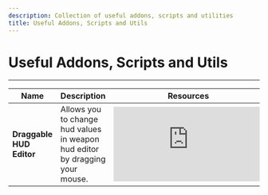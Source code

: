 ```yaml
---
description: Collection of useful addons, scripts and utilities
title: Useful Addons, Scripts and Utils
---
```


# Useful Addons, Scripts and Utils

___

<table>
  <thead>
    <tr>
      <th>Name</th>
      <th>Description</th>
      <th>Resources</th>
    </tr>
  </thead>
  <tbody>
    <tr>
      <td>
        <strong>Draggable HUD Editor</strong>
      </td>
      <td>
        Allows you to change hud values in weapon hud editor by dragging your mouse.
      </td>
      <td>
        <iframe
          width={280}
          height={158}
          src="https://www.youtube.com/embed/sYUMyUDYZmg"
          title="YouTube video player"
          frameBorder={0}
          allow="accelerometer; autoplay; clipboard-write; encrypted-media; gyroscope; picture-in-picture"
          allowFullScreen=""
        />
        <div className="source-links">
          <a
            href="https://www.moddb.com/mods/stalker-anomaly/addons/draggable-hud-editor"
            target="_blank"
          >
            ModDB
          </a>
        </div>
      </td>
    </tr>
    <tr>
      <td>
        <strong>S.T.A.L.K.E.R. Anomaly gamedata</strong>
      </td>
      <td>
        This repository contains the unpacked game data files for version 1.5.2 of the standalone mod S.T.A.L.K.E.R. Anomaly.
      </td>
      <td>
        <div className="source-links">
          <a
            href="https://github.com/Tosox/STALKER-Anomaly-gamedata"
            target="_blank"
          >
            GitHub
          </a>
        </div>
      </td>
    </tr>
    <tr>
      <td>
        <strong>Demorecord Customization</strong>
      </td>
      <td>
        Now you have the ability to customize the speed of the camera flight during free view.
      </td>
      <td>
        <div className="source-links">
          <a
            href="https://www.moddb.com/mods/stalker-anomaly/addons/demorecord-customization"
            target="_blank"
          >
            ModDB
          </a>
        </div>
      </td>
    </tr>
    <tr>
      <td>
        <strong>Anomaly Dependencies</strong>
      </td>
      <td>
        Various script modules for autoinjecting, for use by other scripts.
      </td>
      <td>
        <div className="source-links">
          <a
            href="https://github.com/ahuyn/anomaly-dependencies"
            target="_blank"
          >
            GitHub
          </a>
        </div>
      </td>
    </tr>
    <tr>
      <td>
        <strong>Anomaly Demonized Scripts</strong>
      </td>
      <td>
        Source of not so truthy repo for all uncommon anomaly dependencies.
      </td>
      <td>
        <div className="source-links">
          <a
            href="https://github.com/themrdemonized/anomaly-demonized-scripts"
            target="_blank"
          >
            GitHub
          </a>
        </div>
      </td>
    </tr>
    <tr>
      <td>
        <strong>Anomaly Addon Dependencies</strong>
      </td>
      <td>
        Various utility scripts for STALKER: Anomaly of objectionable quality.
      </td>
      <td>
        <div className="source-links">
          <a
            href="https://github.com/Aoldri/anomaly-addon-deps"
            target="_blank"
          >
            GitHub
          </a>
          <a
            href="https://docs.google.com/document/d/1o3GjxHd0dMoe_QswrTS3AdInq4j8eWGA2LTiES6Om-E"
            target="_blank"
          >
            Guides
          </a>
        </div>
      </td>
    </tr>
    <tr>
      <td>
        <strong>Stalker Anomaly Resources by Oiltanker</strong>
      </td>
      <td>
        Include:
        <ul>
          <li>
            Item Generator - used as item drops, or other stuff, will generate other items, useful for disassembly to generate custom amounts of stuff.
          </li>
          <li>
            Workbench Tool Auto Injection + Fixes - fixes some default behavior and can be used to create recipes with same resulting item or 1 ingredient recipes or add other items as a tool to a recipe.
          </li>
          <li>
            Terrain Enumerator - enumerates spawnable points and caches them into files.
          </li>
        </ul>
      </td>
      <td>
        <div className="source-links">
          <a
            href="https://github.com/oiltanker/stalker-anomaly-resources"
            target="_blank"
          >
            GitHub
          </a>
          <a
            href="https://github.com/oiltanker/stalker-anomaly-resources/tree/main/item_generator"
            target="_blank"
          >
            Item Generator
          </a>
          <a
            href="https://github.com/oiltanker/stalker-anomaly-resources/tree/main/workbench"
            target="_blank"
          >
            Workbench Tool
          </a>
          <a
            href="https://github.com/oiltanker/stalker-anomaly-resources/blob/main/terrain_enumerator/terrain_enumerator.script"
            target="_blank"
          >
            Terrain Enumerator
          </a>
        </div>
      </td>
    </tr>
    <tr>
      <td>
        <strong>Monitor Mod DB</strong>
      </td>
      <td>Mod DB comment monitor for addon authors.</td>
      <td>
        <div className="source-links">
          <a href="https://github.com/Ishmaeel/monitor-moddb" target="_blank">
            GitHub
          </a>
        </div>
      </td>
    </tr>
  </tbody>
</table>
